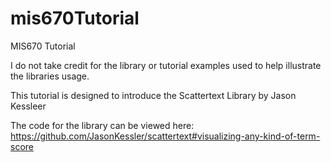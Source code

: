# mis670Tutorial
MIS670 Tutorial

I do not take credit for the library or tutorial examples used to help illustrate the libraries usage.

This tutorial is designed to introduce the Scattertext Library by Jason Kessleer

The code for the library can be viewed here: https://github.com/JasonKessler/scattertext#visualizing-any-kind-of-term-score


